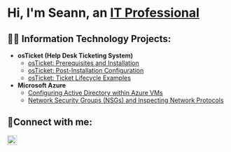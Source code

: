 <h1>Hi, I'm Seann, an <a href="https://linkedin.com/in/seann-lanning-20904b237">IT Professional</a></h1>

<h2>👨‍💻 Information Technology Projects:</h2>

- <b>osTicket (Help Desk Ticketing System)</b>
  - [osTicket: Prerequisites and Installation](https://github.com/seannlanning/osticket-prereqs)
  - [osTicket: Post-Installation Configuration](https://github.com/SeannLanning/osTicket-Post-Installation-Configuration)
  - [osTicket: Ticket Lifecycle Examples](https://github.com/SeannLanning/osTicket-Ticket-Lifecycle-Examples)
- <b>Microsoft Azure</b>
  - [Configuring Active Directory within Azure VMs](https://github.com/SeannLanning/Configuring-Active-Directory-within-Azure-VMs)
  - [Network Security Groups (NSGs) and Inspecting Network Protocols](https://github.com/SeannLanning/Network-Security-Groups-NSGs-and-Inspecting-Network-Protocols)

<h2>🤳Connect with me:</h2>

[<img align="left" alt="Josh | LinkedIn" width="22px" src="https://cdn.jsdelivr.net/npm/simple-icons@v3/icons/linkedin.svg" />][linkedin]

[linkedin]: https://linkedin.com/in/seann-lanning-20904b237
